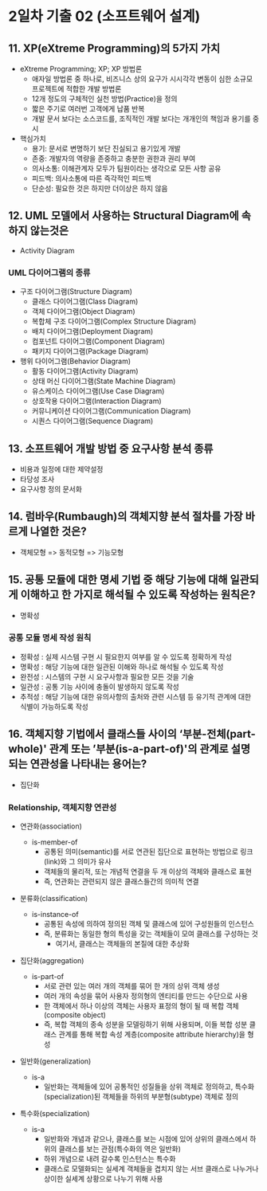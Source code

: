 # 2일차 기출 02 (소프트웨어 설계)

## 11. XP(eXtreme Programming)의 5가지 가치
- eXtreme Programming; XP; XP 방법론
  - 애자일 방법론 중 하나로, 비즈니스 상의 요구가 시시각각 변동이 심한 소규모 프로젝트에 적합한 개발 방법론
  - 12개 정도의 구체적인 실천 방법(Practice)을 정의
  - 짧은 주기로 여러번 고객에게 납품 반복
  - 개발 문서 보다는 소스코드를, 조직적인 개발 보다는 개개인의 책임과 용기를 중시
- 핵심가치
  - 용기: 문서로 변명하기 보단 진실되고 용기있게 개발
  - 존중: 개발자의 역량을 존중하고 충분한 권한과 권리 부여
  - 의사소통: 이해관계자 모두가 팀원이라는 생각으로 모든 사항 공유
  - 피드백: 의사소통에 따른 즉각적인 피드백
  - 단순성: 필요한 것은 하지만 더이상은 하지 않음

## 12. UML 모델에서 사용하는 Structural Diagram에 속하지 않는것은
- Activity Diagram

### UML 다이어그램의 종류
- 구조 다이어그램(Structure Diagram)
  - 클래스 다이어그램(Class Diagram)
  - 객체 다이어그램(Object Diagram)
  - 복합체 구조 다이어그램(Complex Structure Diagram)
  - 배치 다이어그램(Deployment Diagram)
  - 컴포넌트 다이어그램(Component Diagram)
  - 패키지 다이어그램(Package Diagram)
- 행위 다이어그램(Behavior Diagram)
  - 활동 다이어그램(Activity Diagram)
  - 상태 머신 다이어그램(State Machine Diagram)
  - 유스케이스 다이어그램(Use Case Diagram)
  - 상호작용 다이어그램(Interaction Diagram)
  - 커뮤니케이션 다이어그램(Communication Diagram)
  - 시퀀스 다이어그램(Sequence Diagram)


## 13. 소프트웨어 개발 방법 중 요구사항 분석 종류
- 비용과 일정에 대한 제약설정
- 타당성 조사
- 요구사항 정의 문서화

## 14. 럼바우(Rumbaugh)의 객체지향 분석 절차를 가장 바르게 나열한 것은?
- 객체모형 => 동적모형 => 기능모형

## 15. 공통 모듈에 대한 명세 기법 중 해당 기능에 대해 일관되게 이해하고 한 가지로 해석될 수 있도록 작성하는 원칙은?
-  명확성
### 공통 모듈 명세 작성 원칙
- 정확성 : 실제 시스템 구현 시 필요한지 여부를 알 수 있도록 정확하게 작성
- 명확성 : 해당 기능에 대한 일관된 이해와 하나로 해석될 수 있도록 작성
- 완전성 : 시스템의 구현 시 요구사항과 필요한 모든 것을 기술
- 일관성 : 공통 기능 사이에 충돌이 발생하지 않도록 작성
- 추적성 : 해당 기능에 대한 유의사항의 출처와 관련 시스템 등 유기적 관계에 대한 식별이 가능하도록 작성

## 16. 객체지향 기법에서 클래스들 사이의 ‘부분-전체(part-whole)' 관계 또는 ’부분(is-a-part-of)'의 관계로 설명되는 연관성을 나타내는 용어는?
- 집단화
### Relationship, 객체지향 연관성
- 연관화(association)
  - is-member-of
    - 공통된 의미(semantic)를 서로 연관된 집단으로 표현하는 방법으로 링크(link)와 그 의미가 유사
    - 객체들의 물리적, 또는 개념적 연결을 두 개 이상의 객체와 클래스로 표현
    - 즉, 연관화는 관련되지 않은 클래스들간의 의미적 연결
    
- 분류화(classification)
  - is-instance-of
    - 공통된 속성에 의하여 정의된 객체 및 클래스에 있어 구성원들의 인스턴스 
    - 즉, 분류화는 동일한 형의 특성을 갖는 객체들이 모여 클래스를 구성하는 것 
      - 여기서, 클래스는 객체들의 본질에 대한 추상화

- 집단화(aggregation)
  - is-part-of
    - 서로 관련 있는 여러 개의 객체를 묶어 한 개의 상위 객체 생성
    - 여러 개의 속성을 묶어 사용자 정의형의 엔티티를 만드는 수단으로 사용
    - 한 객체에서 하나 이상의 객체는 사용자 표정의 형이 될 때 복합 객체(composite object)
    - 즉, 복합 객체의 종속 성분을 모델링하기 위해 사용되며, 이들 복합 성분 클래스 관계를 통해 복합 속성 계층(composite attribute hierarchy)을 형성

- 일반화(generalization)
  - is-a
    - 일반화는 객체들에 있어 공통적인 성질들을 상위 객체로 정의하고, 특수화(specialization)된 객체들을 하위의 부분형(subtype) 객체로 정의

- 특수화(specialization)
  - is-a
    - 일반화와 개념과 같으나, 클래스를 보는 시점에 있어 상위의 클래스에서 하위의 클래스를 보는 관점(특수화의 역은 일반화)
    - 하위 개념으로 내려 갈수록 인스턴스는 특수화
    - 클래스로 모델화되는 실세계 객체들을 겹치지 않는 서브 클래스로 나누거나 상이한 실세계 상황으로 나누기 위해 사용


